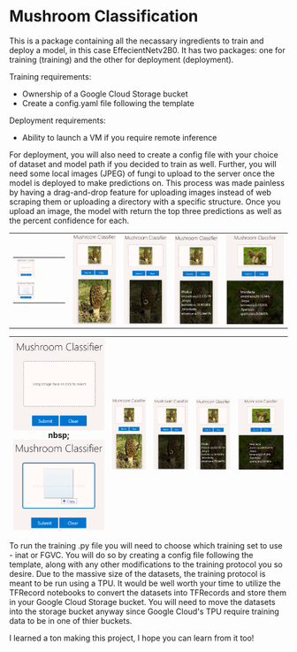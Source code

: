 # Mushroom Classification
This is a package containing all the necassary ingredients to train and deploy a model, in this case EffecientNetv2B0. It has two packages: one for training (training) and the other for deployment (deployment). 

Training requirements:
- Ownership of a Google Cloud Storage bucket
- Create a config.yaml file following the template

Deployment requirements:
- Ability to launch a VM if you require remote inference

For deployment, you will also need to create a config file with your choice of dataset and model path if you decided to train as well. Further, you will need some local images (JPEG) of fungi to upload to the server once the model is deployed to make predictions on. This process was made painless by having a drag-and-drop feature for uploading images instead of web scraping them or uploading a directory with a specific structure. Once you upload an image, the model with return the top three predictions as well as the percent confidence for each.

<table height="100%">
  <tr>
    <td>
      <table>
        <tr>
          <td><img src="github_images/Screenshot (105).png" width="40%" height="50%"></td>
        </tr>
        <tr>
          <td><img src="github_images/Screenshot (106).png" width="40%" height="50%"></td>
        </tr>
      </table>
    </td>
    <td><img src="github_images/Screenshot (107).png"></td>
    <td><img src="github_images/Screenshot (108).png"></td>
    <td><img src="github_images/Screenshot (109).png"></td>
    <td><img src="github_images/Screenshot (110).png"></td>
  </tr>
</table>

| <img src="github_images/Screenshot (105).png" align="top" padding="5"> nbsp; <img src="github_images/Screenshot (106).png" align="bottom"> | <img src="github_images/Screenshot (107).png"> | <img src="github_images/Screenshot (108).png"> | <img src="github_images/Screenshot (109).png"> | <img src="github_images/Screenshot (110).png"> | 
| --- | --- | --- | --- | --- |


To run the training .py file you will need to choose which training set to use - inat or FGVC. You will do so by creating a config file following the template, along with any other modifications to the training protocol you so desire. Due to the massive size of the datasets, the training protocol is meant to be run using a TPU. It would be well worth your time to utilize the TFRecord notebooks to convert the datasets into TFRecords and store them in your Google Cloud Storage bucket. You will need to move the datasets into the storage bucket anyway since Google Cloud's TPU require training data to be in one of thier buckets.

I learned a ton making this project, I hope you can learn from it too!
